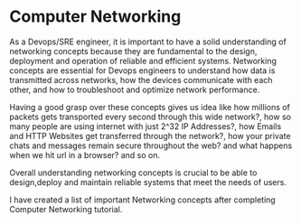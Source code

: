# Computer Networking

As a Devops/SRE engineer, it is important to have a solid understanding of networking concepts because they are fundamental to the design, deployment and operation of reliable and efficient systems. Networking concepts are essential for Devops engineers to understand how data is transmitted across networks, how the devices communicate with each other, and how to troubleshoot and optimize network performance.

Having a good grasp over these concepts gives us idea like how millions of packets gets transported every second through this wide network?, how so many people are using internet with just 2^32 IP Addresses?, how Emails and HTTP Websites get transferred through the network?, how your private chats and messages remain secure throughout the web? and what happens when we hit url in a browser? and so on.

Overall understanding networking concepts is crucial to be able to design,deploy and maintain reliable systems that meet the needs of users.

I have created a list of important Networking concepts after completing Computer Networking tutorial.
